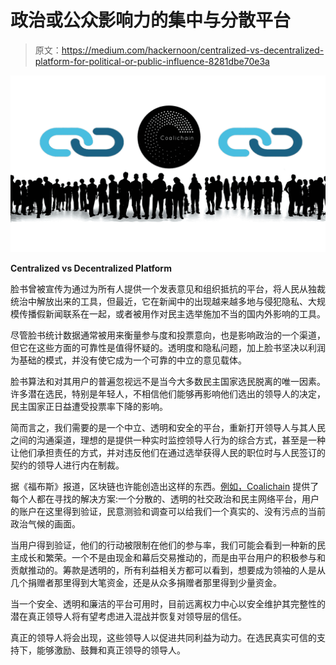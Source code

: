 # 政治或公众影响力的集中与分散平台

> 原文：<https://medium.com/hackernoon/centralized-vs-decentralized-platform-for-political-or-public-influence-8281dbe70e3a>

![](img/a87971a6c888ab6100c79751848ef522.png)

**Centralized vs Decentralized Platform**

脸书曾被宣传为通过为所有人提供一个发表意见和组织抵抗的平台，将人民从独裁统治中解放出来的工具，但最近，它在新闻中的出现越来越多地与侵犯隐私、大规模传播假新闻联系在一起，或者被用作对民主选举施加不当的国内外影响的工具。

尽管脸书统计数据通常被用来衡量参与度和投票意向，也是影响政治的一个渠道，但它在这些方面的可靠性是值得怀疑的。透明度和隐私问题，加上脸书坚决以利润为基础的模式，并没有使它成为一个可靠的中立的意见载体。

脸书算法和对其用户的普遍忽视远不是当今大多数民主国家选民脱离的唯一因素。许多潜在选民，特别是年轻人，不相信他们能够再影响他们选出的领导人的决定，民主国家正日益遭受投票率下降的影响。

简而言之，我们需要的是一个中立、透明和安全的平台，重新打开领导人与其人民之间的沟通渠道，理想的是提供一种实时监控领导人行为的综合方式，甚至是一种让他们承担责任的方式，并对违反他们在通过选举获得人民的职位时与人民签订的契约的领导人进行内在制裁。

据《福布斯》报道，区块链也许能创造出这样的东西。[例如，Coalichain](https://www.coalichain.io/) 提供了每个人都在寻找的解决方案:一个分散的、透明的社交政治和民主网络平台，用户的账户在这里得到验证，民意测验和调查可以给我们一个真实的、没有污点的当前政治气候的画面。

当用户得到验证，他们的行动被限制在他们的参与率，我们可能会看到一种新的民主成长和繁荣。一个不是由现金和幕后交易推动的，而是由平台用户的积极参与和贡献推动的。筹款是透明的，所有利益相关方都可以看到，想要成为领袖的人是从几个捐赠者那里得到大笔资金，还是从众多捐赠者那里得到少量资金。

当一个安全、透明和廉洁的平台可用时，目前远离权力中心以安全维护其完整性的潜在真正领导人将有望考虑进入混战并恢复对领导层的信任。

真正的领导人将会出现，这些领导人以促进共同利益为动力。在选民真实可信的支持下，能够激励、鼓舞和真正领导的领导人。